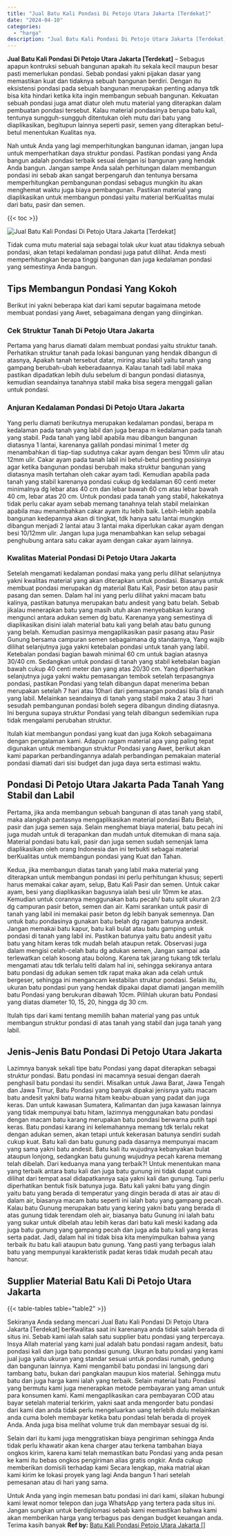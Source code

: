 ```yaml
---
title: "Jual Batu Kali Pondasi Di Petojo Utara Jakarta [Terdekat]"
date: "2024-04-10"
categories: 
  - "harga"
description: "Jual Batu Kali Pondasi Di Petojo Utara Jakarta [Terdekat]. Untuk Anda yang ingin memesan batu pondasi ini dari kami, silakan hubungi kami lewat nomor telepon..."
---
```


**Jual Batu Kali Pondasi Di Petojo Utara Jakarta \[Terdekat\]** – Sebagus apapun kontruksi sebuah bangunan apakah itu sekala kecil maupun besar pasti memerlukan pondasi. Sebab pondasi yakni pijakan dasar yang memastikan kuat dan tidaknya sebuah bangunan berdiri. Dengan itu eksistensi pondasi pada sebuah bangunan merupakan penting adanya tdk bisa kita hindari ketika kita ingin membangun sebuah bangunan. Kekuatan sebuah pondasi juga amat diatur oleh mutu material yang diterapkan dalam pembuatan pondasi tersebut. Kalau material pondasinya berupa batu kali, tentunya sungguh-sungguh ditentukan oleh mutu dari batu yang diaplikasikan, begitupun lainnya seperti pasir, semen yang diterapkan betul-betul menentukan Kualitas nya.

Nah untuk Anda yang lagi memperhitungkan bangunan idaman, jangan lupa untuk memperhatikan daya struktur pondasi. Pastikan pondasi yang Anda bangun adalah pondasi terbaik sesuai dengan isi bangunan yang hendak Anda bangun. Jangan sampe Anda salah perhitungan dalam membangun pondasi ini sebab akan sangat berpengaruh dan tentunya bersama memperhitungkan pembangunan pondasi sebagus mungkin itu akan menghemat waktu juga biaya pembangunan. Pastikan material yang diaplikasikan untuk membangun pondasi yaitu material berKualitas mulai dari batu, pasir dan semen.

{{< toc >}}

![Jual Batu Kali Pondasi Di Petojo Utara Jakarta [Terdekat]](/images/jual-batu-kali-14.png)

Tidak cuma mutu material saja sebagai tolak ukur kuat atau tidaknya sebuah pondasi, akan tetapi kedalaman pondasi juga patut dilihat. Anda mesti memperhitungkan berapa tinggi bangunan dan juga kedalaman pondasi yang semestinya Anda bangun.

## Tips Membangun Pondasi Yang Kokoh

Berikut ini yakni beberapa kiat dari kami seputar bagaimana metode membuat pondasi yang Awet, sebagaimana dengan yang diinginkan.

### Cek Struktur Tanah Di Petojo Utara Jakarta

Pertama yang harus diamati dalam membuat pondasi yaitu struktur tanah. Perhatikan struktur tanah pada lokasi bangunan yang hendak dibangun di atasnya, Apakah tanah tersebut datar, miring atau labil yaitu tanah yang gampang berubah-ubah keberadaannya. Kalau tanah tadi labil maka pastikan dipadatkan lebih dulu sebelum di bangun pondasi diatasnya, kemudian seandainya tanahnya stabil maka bisa segera menggali galian untuk pondasi.

### Anjuran Kedalaman Pondasi Di Petojo Utara Jakarta

Yang perlu diamati berikutnya merupakan kedalaman pondasi, berapa m kedalaman pada tanah yang labil dan juga berapa m kedalaman pada tanah yang stabil. Pada tanah yang labil apabila mau dibangun bangunan diatasnya 1 lantai, karenanya galilah pondasi minimal 1 meter dg menambahkan di tiap-tiap sudutnya cakar ayam dengan besi 10mm ulir atau 12mm ulir. Cakar ayam pada tanah labil ini betul-betul penting posisinya agar ketika bangunan pondasi berubah maka struktur bangunan yang diatasnya masih tertahan oleh cakar ayam tadi. Kemudian apabila pada tanah yang stabil karenanya pondasi cukup dg kedalaman 60 centi meter minimalnya dg lebar atas 40 cm dan lebar bawah 60 cm atau lebar bawah 40 cm, lebar atas 20 cm. Untuk pondasi pada tanah yang stabil, hakekatnya tidak perlu cakar ayam sebab memang tanahnya telah stabil melainkan apabila mau menambahkan cakar ayam itu lebih baik. Lebih-lebih apabila bangunan kedepannya akan di tingkat, tdk hanya satu lantai mungkin dibangun menjadi 2 lantai atau 3 lantai maka diperlukan cakar ayam dengan besi 10/12mm ulir. Jangan lupa juga menambahkan kan selup sebagai penghubung antara satu cakar ayam dengan cakar ayam lainnya.

### Kwalitas Material Pondasi Di Petojo Utara Jakarta

Setelah mengamati kedalaman pondasi maka yang perlu dilihat selanjutnya yakni kwalitas material yang akan diterapkan untuk pondasi. Biasanya untuk membuat pondasi merupakan dg material Batu Kali, Pasir beton atau pasir pasang dan semen. Dalam hal ini yang perlu dilihat yakni macam batu kalinya, pastikan batunya merupakan batu andesit yang batu belah. Sebab jikalau menerapkan batu yang masih utuh akan menyebabkan kurang mengunci antara adukan semen dg batu. Karenanya yang semestinya di diaplikasikan disini ialah material batu kali yang belah atau batu gunung yang belah. Kemudian pasirnya mengaplikasikan pasir pasang atau Pasir Gunung bersama campuran semen sebagaimana dg standarnya, Yang wajib dilihat selanjutnya juga yakni ketebalan pondasi untuk tanah yang labil. Ketebalan pondasi bagian bawah minimal 60 cm untuk bagian atasnya 30/40 cm. Sedangkan untuk pondasi di tanah yang stabil ketebalan bagian bawah cukup 40 centi meter dan yang atas 20/30 cm. Yang diperhatikan selanjutnya juga yakni waktu pemasangan tembok setelah terpasangnya pondasi, pastikan Pondasi yang telah dibangun dapat menerima beban merupakan setelah 7 hari atau 10hari dari pemasangan pondasi bila di tanah yang labil. Melainkan seandainya di tanah yang stabil maka 2 atau 3 hari sesudah pembangunan pondasi boleh segera dibangun dinding diatasnya. Ini berguna supaya struktur Pondasi yang telah dibangun sedemikian rupa tidak mengalami perubahan struktur.

Itulah kiat membangun pondasi yang kuat dan juga Kokoh sebagaimana dengan pengalaman kami. Adapun ragam material apa yang paling tepat digunakan untuk membangun struktur Pondasi yang Awet, berikut akan kami paparkan perbandingannya adalah perbandingan pemakaian material pondasi diamati dari sisi budget dan juga daya serta estimasi waktu.

## Pondasi Di Petojo Utara Jakarta Pada Tanah Yang Stabil dan Labil

Pertama, jika anda membangun sebuah bangunan di atas tanah yang stabil, maka alangkah pantasnya mengaplikasikan material pondasi Batu Belah, pasir dan juga semen saja. Selain menghemat biaya material, batu pecah ini juga mudah untuk di terapankan dan mudah untuk ditemukan di mana saja. Material pondasi batu kali, pasir dan juga semen sudah semenjak lama diaplikasikan oleh orang Indonesia dan ini terbukti sebagai material berKualitas untuk membangun pondasi yang Kuat dan Tahan.

Kedua, jika membangun diatas tanah yang labil maka material yang diterapkan untuk membangun pondasi ini perlu perhitungan khusus; seperti harus memakai cakar ayam, selup, Batu Kali Pasir dan semen. Untuk cakar ayam, besi yang diaplikasikan bagusnya ialah besi ulir 10mm ke atas. Kemudian untuk corannya menggunakan batu pecah/ batu split ukuran 2/3 dg campuran pasir beton, semen dan air. Kami sarankan untuk pasir di tanah yang labil ini memakai pasir beton dg lebih banyak semennya. Dan untuk batu pondasinya gunakan batu belah dg ragam batunya andesit. Jangan memakai batu kapur, batu kali bulat atau batu gamping untuk pondasi di tanah yang labil ini. Pastikan batunya yaitu batu andesit yaitu batu yang hitam keras tdk mudah belah ataupun retak. Observasi juga dalam mengisi celah-celah batu dg adukan semen, Jangan sampai ada terlewatkan celah kosong atau bolong. Karena tak jarang tukang tdk terlalu mengamati atau tdk terlalu teliti dalam hal ini, sehingga sekiranya antara batu pondasi dg adukan semen tdk rapat maka akan ada celah untuk bergeser, sehingga ini mengancam kestabilan struktur pondasi. Selain itu, ukuran batu pondasi pun yang hendak dipakai dapat diamati jangan memilih batu Pondasi yang berukuran dibawah 10cm. Pilihlah ukuran batu Pondasi yang diatas diameter 10, 15, 20, hingga dg 30 cm.

Itulah tips dari kami tentang memilih bahan material yang pas untuk membangun struktur pondasi di atas tanah yang stabil dan juga tanah yang labil.

## Jenis-Jenis Batu Pondasi Di Petojo Utara Jakarta

Lazimnya banyak sekali tipe batu Pondasi yang dapat diterapkan sebagai struktur pondasi. Batu pondasi ini macamnya sesuai dengan daerah penghasil batu pondasi itu sendiri. Misalkan untuk Jawa Barat, Jawa Tengah dan Jawa Timur, Batu Pondasi yang banyak dipakai jenisnya yaitu macam batu andesit yakni batu warna hitam keabu-abuan yang padat dan juga keras. Dan untuk kawasan Sumatera, Kalimantan dan juga kawasan lainnya yang tidak mempunyai batu hitam, lazimnya menggunakan batu pondasi dengan macam batu karang merupakan batu pondasi berwarna putih tapi keras. Batu pondasi karang ini kelemahannya memang tdk terlalu rekat dengan adukan semen, akan tetapi untuk kekerasan batunya sendiri sudah cukup kuat. Batu kali dan batu gunung pada dasarnya mempunyai macam yang sama yakni batu andesit. Batu kali itu wujudnya kebanyakan bulat ataupun lonjong, sedangkan batu gunung wujudnya pecah karena memang telah dibelah. Dari keduanya mana yang terbaik?! Untuk menentukan mana yang terbaik antara batu kali dan juga batu gunung ini tidak dapat cuma dilihat dari tempat asal didapatkannya saja yakni kali dan gunung. Tapi perlu diperhatikan bentuk fisik batunya juga. Batu kali yakni batu yang dingin yaitu batu yang berada di temperatur yang dingin berada di atas air atau di dalam air, biasanya macam batu seperti ini ialah batu yang gampang pecah. Kalau batu Gunung merupakan batu yang kering yakni batu yang berada di atas gunung tidak terendam oleh air, biasanya batu Gunung ini ialah batu yang sukar untuk dibelah atau lebih keras dari batu kali meski kadang ada juga batu gunung yang gampang pecah dan juga ada batu kali yang keras serta padat. Jadi, dalam hal ini tidak bisa kita menyimpulkan bahwa yang terbaik itu batu kali ataupun batu gunung. Yang pasti yang terbagus ialah batu yang mempunyai karakteristik padat keras tidak mudah pecah atau hancur.

## Supplier Material Batu Kali Di Petojo Utara Jakarta

{{< table-tables table="table2" >}}

Sekiranya Anda sedang mencari Jual Batu Kali Pondasi Di Petojo Utara Jakarta \[Terdekat\] berKwalitas saat ini karenanya anda tidak salah berada di situs ini. Sebab kami ialah salah satu supplier batu pondasi yang terpercaya. Insya Allah material yang kami jual adalah batu pondasi ragam andesit, batu pondasi kali dan juga batu pondasi gunung. Ukuran batu pondasi yang kami jual juga yaitu ukuran yang standar sesuai untuk pondasi rumah, gedung dan bangunan lainnya. Kami mengambil batu pondasi ini langsung dari tambang batu, bukan dari pangkalan maupun kios material. Sehingga mutu batu dan juga harga kami ialah yang terbaik. Selain material batu Pondasi yang bermutu kami juga menerapkan metode pembayaran yang aman untuk para konsumen kami. Kami mengaplikasikan cara pembayaran COD atau bayar setelah material terkirim, yakni saat anda mengorder batu pondasi dari kami dan anda tidak perlu mengeluarkan uang terlebih dulu melainkan anda cuma boleh membayar ketika batu pondasi telah berada di proyek Anda. Anda juga bisa melihat volume truk dan membayar sesuai dg isi.

Selain dari itu kami juga menggratiskan biaya pengiriman sehingga Anda tidak perlu khawatir akan kena charger atau terkena tambahan biaya ongkos kirim, karena kami telah memastikan batu Pondasi yang anda pesan ke kami itu bebas ongkos pengiriman alias gratis ongkir. Anda cukup memberikan domisili terhadap kami Secara lengkap, maka matrial akan kami kirim ke lokasi proyek yang lagi Anda bangun 1 hari setelah pemesanan atau di hari yang sama.

Untuk Anda yang ingin memesan batu pondasi ini dari kami, silakan hubungi kami lewat nomor telepon dan juga WhatsApp yang tertera pada situs ini. Jangan sungkan untuk berdiplomasi sebab kami memastikan bahwa kami akan memberikan harga yang terbagus pas dengan budget keuangan anda. Terima kasih banyak
**Ref by:** [Batu Kali Pondasi Petojo Utara Jakarta []](https://id.wikipedia.org/wiki/Batu)
